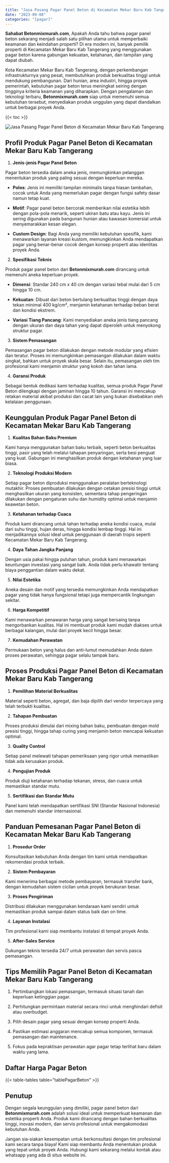 ```yaml
---
title: "Jasa Pasang Pagar Panel Beton di Kecamatan Mekar Baru Kab Tangerang"
date: "2023-09-08"
categories: "[pagar]"
---
```


**Sahabat Betonmixmurah.com**, Apakah Anda tahu bahwa pagar panel beton sekarang menjadi salah satu pilihan utama untuk memperbaiki keamanan dan keindahan properti? Di era modern ini, banyak pemilik properti di Kecamatan Mekar Baru Kab Tangerang yang menggunakan pagar beton karena gabungan kekuatan, ketahanan, dan tampilan yang dapat diubah.  

Kota Kecamatan Mekar Baru Kab Tangerang, dengan perkembangan infrastrukturnya yang pesat, membutuhkan produk berkualitas tinggi untuk mendukung pembangunan. Dari hunian, area industri, hingga proyek pemerintah, kebutuhan pagar beton terus meningkat seiring dengan tingginya kriteria keamanan yang diharapkan. Dengan pengalaman dan teknologi terbaru, **Betonmixmurah.com** siap untuk memenuhi semua kebutuhan tersebut, menyediakan produk unggulan yang dapat diandalkan untuk berbagai proyek Anda.

{{< toc >}}

![Jasa Pasang Pagar Panel Beton di Kecamatan Mekar Baru Kab Tangerang](/images/pagar/pagar-beton-07.jpg)

## Profil Produk Pagar Panel Beton di Kecamatan Mekar Baru Kab Tangerang

1. **Jenis-jenis Pagar Panel Beton**  

Pagar beton tersedia dalam aneka jenis, memungkinkan pelanggan menentukan produk yang paling sesuai dengan keperluan mereka.  

- **Polos**: Jenis ini memiliki tampilan minimalis tanpa hiasan tambahan, cocok untuk Anda yang memerlukan pagar dengan fungsi safety dasar namun tetap kuat.  

- **Motif**: Pagar panel beton bercorak memberikan nilai estetika lebih dengan pola-pola menarik, seperti ukiran batu atau kayu. Jenis ini sering digunakan pada bangunan hunian atau kawasan komersial untuk menyemarakkan kesan elegan.  

- **Custom Design**: Bagi Anda yang memiliki kebutuhan spesifik, kami menawarkan layanan kreasi kustom, memungkinkan Anda mendapatkan pagar yang benar-benar cocok dengan konsep properti atau identitas proyek Anda.  

2. **Spesifikasi Teknis**  

Produk pagar panel beton dari **Betonmixmurah.com** dirancang untuk memenuhi aneka keperluan proyek.  

- **Dimensi**: Standar 240 cm x 40 cm dengan variasi tebal mulai dari 5 cm hingga 10 cm.  

- **Kekuatan**: Dibuat dari beton bertulang berkualitas tinggi dengan daya tekan minimal 400 kg/cm², menjamin ketahanan terhadap beban berat dan kondisi ekstrem.  

- **Variasi Tiang Pancang**: Kami menyediakan aneka jenis tiang pancang dengan ukuran dan daya tahan yang dapat diperoleh untuk menyokong struktur pagar.  

3. **Sistem Pemasangan**  

Pemasangan pagar beton dilakukan dengan metode modular yang efisien dan teratur. Proses ini memungkinkan pemasangan dilakukan dalam waktu singkat, bahkan untuk proyek skala besar. Selain itu, pemasangan oleh tim profesional kami menjamin struktur yang kokoh dan tahan lama.  

4. **Garansi Produk**  

Sebagai bentuk dedikasi kami terhadap kualitas, semua produk Pagar Panel Beton dilengkapi dengan jaminan hingga 10 tahun. Garansi ini mencakup retakan material akibat produksi dan cacat lain yang bukan disebabkan oleh kelalaian penggunaan.

## Keunggulan Produk Pagar Panel Beton di Kecamatan Mekar Baru Kab Tangerang 

1. **Kualitas Bahan Baku Premium**  

Kami hanya menggunakan bahan baku terbaik, seperti beton berkualitas tinggi, pasir yang telah melalui tahapan penyaringan, serta besi penguat yang kuat. Gabungan ini menghasilkan produk dengan ketahanan yang luar biasa.  

2. **Teknologi Produksi Modern**  

Setiap pagar beton diproduksi menggunakan peralatan berteknologi mutakhir. Proses pembuatan dilakukan dengan cetakan presisi tinggi untuk menghasilkan ukuran yang konsisten, sementara tahap pengeringan dilakukan dengan pengaturan suhu dan humidity optimal untuk menjamin keawetan beton.  

3. **Ketahanan terhadap Cuaca**  

Produk kami dirancang untuk tahan terhadap aneka kondisi cuaca, mulai dari suhu tinggi, hujan deras, hingga kondisi lembap tinggi. Hal ini menjadikannya solusi ideal untuk penggunaan di daerah tropis seperti Kecamatan Mekar Baru Kab Tangerang.  

4. **Daya Tahan Jangka Panjang**  

Dengan usia pakai hingga puluhan tahun, produk kami menawarkan keuntungan investasi yang sangat baik. Anda tidak perlu khawatir tentang biaya penggantian dalam waktu dekat.  

5. **Nilai Estetika**  

Aneka desain dan motif yang tersedia memungkinkan Anda mendapatkan pagar yang tidak hanya fungsional tetapi juga mempercantik lingkungan sekitar.  

6. **Harga Kompetitif**  

Kami menawarkan penawaran harga yang sangat bersaing tanpa mengorbankan kualitas. Hal ini membuat produk kami mudah diakses untuk berbagai kalangan, mulai dari proyek kecil hingga besar.  

7. **Kemudahan Perawatan**  

Permukaan beton yang halus dan anti-lumut memudahkan Anda dalam proses perawatan, sehingga pagar selalu tampak baru.

## Proses Produksi Pagar Panel Beton di Kecamatan Mekar Baru Kab Tangerang

1. **Pemilihan Material Berkualitas**  

Material seperti beton, agregat, dan baja dipilih dari vendor terpercaya yang telah terbukti kualitas.

2. **Tahapan Pembuatan**  

Proses produksi dimulai dari mixing bahan baku, pembuatan dengan mold presisi tinggi, hingga tahap curing yang menjamin beton mencapai kekuatan optimal.

3. **Quality Control**  

Setiap panel melewati tahapan pemeriksaan yang rigor untuk memastikan tidak ada kerusakan produk.

4. **Pengujian Produk**  

Produk diuji ketahanan terhadap tekanan, stress, dan cuaca untuk memastikan standar mutu.

5. **Sertifikasi dan Standar Mutu**  

Panel kami telah mendapatkan sertifikasi SNI (Standar Nasional Indonesia) dan memenuhi standar internasional.

## Panduan Pemesanan Pagar Panel Beton di Kecamatan Mekar Baru Kab Tangerang

1. **Prosedur Order**  

Konsultasikan kebutuhan Anda dengan tim kami untuk mendapatkan rekomendasi produk terbaik.

2. **Sistem Pembayaran**  

Kami menerima berbagai metode pembayaran, termasuk transfer bank, dengan kemudahan sistem cicilan untuk proyek berukuran besar.

3. **Proses Pengiriman**  

Distribusi dilakukan menggunakan kendaraan kami sendiri untuk memastikan produk sampai dalam status baik dan on time.

4. **Layanan Instalasi**  

Tim profesional kami siap membantu instalasi di tempat proyek Anda.

5. **After-Sales Service**  

Dukungan teknis tersedia 24/7 untuk perawatan dan servis pasca pemasangan.

## Tips Memilih Pagar Panel Beton di Kecamatan Mekar Baru Kab Tangerang

1. Pertimbangkan lokasi pemasangan, termasuk situasi tanah dan keperluan ketinggian pagar.  

2. Perhitungkan permintaan material secara rinci untuk menghindari defisit atau overbudget.  

3. Pilih desain pagar yang sesuai dengan konsep properti Anda.  

4. Pastikan estimasi anggaran mencakup semua komponen, termasuk pemasangan dan maintenance.  

5. Fokus pada kepraktisan perawatan agar pagar tetap terlihat baru dalam waktu yang lama.

## Daftar Harga Pagar Beton

{{< table-tables table="tablePagarBeton" >}}

## Penutup

Dengan segala keunggulan yang dimiliki, pagar panel beton dari **Betonmixmurah.com** adalah solusi ideal untuk memperkuat keamanan dan estetika properti Anda. Produk kami dirancang dengan bahan berkualitas tinggi, inovasi modern, dan servis profesional untuk mengakomodasi kebutuhan Anda.  

Jangan sia-siakan kesempatan untuk berkonsultasi dengan tim profesional kami secara tanpa biaya! Kami siap membantu Anda menentukan produk yang tepat untuk proyek Anda. Hubungi kami sekarang melalui kontak atau whatsapp yang ada di situs website ini.